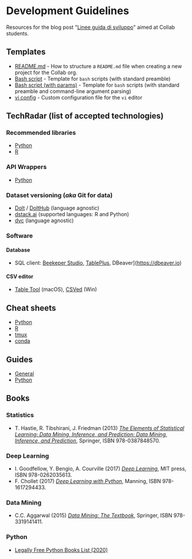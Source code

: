 # Development Guidelines
Resources for the blog post "[Linee guida di sviluppo](http://collab.di.uniba.it/tesi-di-laurea/come-sviluppare-un-progetto-di-tesi/)" aimed at Collab students.

## Templates
* [README.md](template/README.md) - How to structure a `README.md` file when creating a new project for the Collab org.
* [Bash script](template/bash-script.sh) - Template for `bash` scripts (with standard preamble) 
* [Bash script (with params)](https://gist.github.com/m-radzikowski/53e0b39e9a59a1518990e76c2bff8038#file-script-template-sh) - Template for `bash` scripts (with standard preamble and command-line argument parsing)
* [vi config](template/.vimrc) - Custom configuration file for the `vi` editor 

## TechRadar (list of accepted technologies)

### Recommended libraries

* [Python](Python/libraries.md)
* [R](R/libraries.md)

### API Wrappers

* [Python](https://github.com/discdiver/list-of-python-api-wrappers)

### Dataset versioning (*aka* Git for data)
* [Dolt](https://github.com/liquidata-inc/dolt) / [DoltHub](https://www.dolthub.com/) (language agnostic)
* [dstack.ai](https://dstack.ai/) (supported languages: R and Python)
* [dvc](https://dvc.org/) (language agnostic)

### Software

#### Database
* SQL client: [Beekeper Studio](https://www.beekeeperstudio.io/), [TablePlus](https://tableplus.com), DBeaver](https://dbeaver.io)

#### CSV editor
* [Table Tool](https://github.com/jakob/TableTool) (macOS), [CSVed](https://csved.sjfrancke.nl/index.html) (Win)

## Cheat sheets

* [Python](Python/cheat-sheets.md)
* [R](R/cheat-sheets.md)
* [tmux](http://atkinsam.com/documents/tmux.pdf)
* [conda](https://docs.conda.io/projects/conda/en/4.6.0/_downloads/52a95608c49671267e40c689e0bc00ca/conda-cheatsheet.pdf)

## Guides

* [General](General/guides.md)
* [Python](Python/guides.md)

## Books

### Statistics
* T. Hastie, R. Tibshirani, J. Friedman (2013) [*The Elements of Statistical Learning: Data Mining, Inference, and Prediction: Data Mining, Inference, and Prediction*](https://www.amazon.it/Elements-Statistical-Learning-Inference-Prediction/dp/0387848576/), Springer, ISBN 978-0387848570.

### Deep Learning
* I. Goodfellow, Y. Bengio, A. Courville (2017) [*Deep Learning*](https://www.amazon.it/Deep-Learning-Ian-Goodfellow/dp/0262035618/), MIT press, ISBN 978-0262035613.
* F. Chollet (2017) [*Deep Learning with Python*](https://www.amazon.it/Deep-Learning-Python-Francois-Chollet/dp/1617294438), Manning, ISBN 978-1617294433.

### Data Mining
* C.C. Aggarwal (2015) [*Data Mining: The Textbook*](https://www.amazon.it/Data-Mining-Textbook-Charu-Aggarwal/dp/3319141414), Springer, ISBN 978-3319141411.

### Python
* [Legally Free Python Books List (2020)](https://www.pythonkitchen.com/legally-free-python-books-list/)

